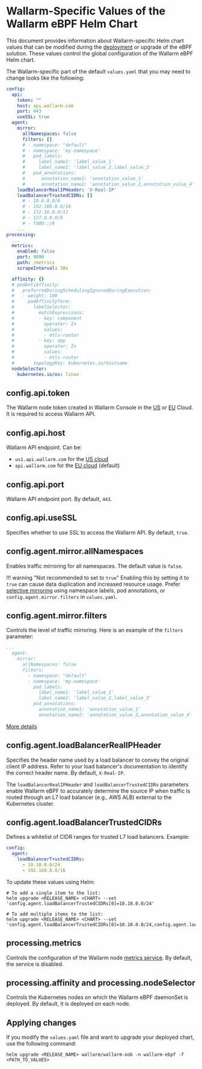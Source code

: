 # Wallarm-Specific Values of the Wallarm eBPF Helm Chart

This document provides information about Wallarm-specific Helm chart values that can be modified during the [deployment](deployment.md) or upgrade of the eBPF solution. These values control the global configuration of the Wallarm eBPF Helm chart.

The Wallarm-specific part of the default `values.yaml` that you may need to change looks like the following:

```yaml
config:
  api:
    token: ""
    host: api.wallarm.com
    port: 443
    useSSL: true
  agent:
    mirror:
      allNamespaces: false
      filters: []
      # - namespace: "default"
      # - namespace: 'my-namespace'
      #   pod_labels:
      #     label_name1: 'label_value_1'
      #     label_name2: 'label_value_2,label_value_3'
      #   pod_annotations:
      #      annotation_name1: 'annotation_value_1'
      #      annotation_name2: 'annotation_value_2,annotation_value_4'
    loadBalancerRealIPHeader: 'X-Real-IP'
    loadBalancerTrustedCIDRs: []
      # - 10.0.0.0/8
      # - 192.168.0.0/16
      # - 172.16.0.0/12
      # - 127.0.0.0/8
      # - fd00::/8
    ...
processing:
  ...
  metrics:
    enabled: false
    port: 9090
    path: /metrics
    scrapeInterval: 30s

  affinity: {}
  # podAntiAffinity:
  #   preferredDuringSchedulingIgnoredDuringExecution:
  #   - weight: 100
  #     podAffinityTerm:
  #       labelSelector:
  #         matchExpressions:
  #         - key: component
  #           operator: In
  #           values:
  #           - mtls-router
  #         - key: app
  #           operator: In
  #           values:
  #           - mtls-router
  #       topologyKey: kubernetes.io/hostname
  nodeSelector:
    kubernetes.io/os: linux
```

## config.api.token

The Wallarm node token created in Wallarm Console in the [US](https://us1.my.wallarm.com/nodes) or [EU](https://my.wallarm.com/nodes) Cloud. It is required to access Wallarm API.

## config.api.host

Wallarm API endpoint. Can be:

* `us1.api.wallarm.com` for the [US cloud](../../../about-wallarm/overview.md#us-cloud)
* `api.wallarm.com` for the [EU cloud](../../../about-wallarm/overview.md#eu-cloud) (default)

## config.api.port

Wallarm API endpoint port. By default, `443`.

## config.api.useSSL

Specifies whether to use SSL to access the Wallarm API. By default, `true`. 

## config.agent.mirror.allNamespaces

Enables traffic mirroring for all namespaces. The default value is `false`.

!!! warning "Not recommended to set to `true`"
    Enabling this by setting it to `true` can cause data duplication and increased resource usage. Prefer [selective mirroring](selecting-packets.md) using namespace labels, pod annotations, or `config.agent.mirror.filters` in `values.yaml`.

## config.agent.mirror.filters

Controls the level of traffic mirroring. Here is an example of the `filters` parameter:

```yaml
...
  agent:
    mirror:
      allNamespaces: false
      filters:
        - namespace: "default"
        - namespace: 'my-namespace'
          pod_labels:
            label_name1: 'label_value_1'
            label_name2: 'label_value_2,label_value_3'
          pod_annotations:
            annotation_name1: 'annotation_value_1'
            annotation_name2: 'annotation_value_2,annotation_value_4'
```

[More details](selecting-packets.md)

## config.agent.loadBalancerRealIPHeader

Specifies the header name used by a load balancer to convey the original client IP address. Refer to your load balancer's documentation to identify the correct header name. By default, `X-Real-IP`.

The `loadBalancerRealIPHeader` and `loadBalancerTrustedCIDRs` parameters enable Wallarm eBPF to accurately determine the source IP when traffic is routed through an L7 load balancer (e.g., AWS ALB) external to the Kubernetes cluster.

## config.agent.loadBalancerTrustedCIDRs

Defines a whitelist of CIDR ranges for trusted L7 load balancers. Example:

```yaml
config:
  agent:
    loadBalancerTrustedCIDRs:
      - 10.10.0.0/24
      - 192.168.0.0/16
```

To update these values using Helm:

```
# To add a single item to the list:
helm upgrade <RELEASE_NAME> <CHART> --set 'config.agent.loadBalancerTrustedCIDRs[0]=10.10.0.0/24'

# To add multiple items to the list:
helm upgrade <RELEASE_NAME> <CHART> --set 'config.agent.loadBalancerTrustedCIDRs[0]=10.10.0.0/24,config.agent.loadBalancerTrustedCIDRs[1]=192.168.0.0/16'
```

## processing.metrics

Controls the configuration of the Wallarm node [metrics service](../../../admin-en/configure-statistics-service.md). By default, the service is disabled.

## processing.affinity and processing.nodeSelector

Controls the Kubernetes nodes on which the Wallarm eBPF daemonSet is deployed. By default, it is deployed on each node.

## Applying changes

If you modify the `values.yaml` file and want to upgrade your deployed chart, use the following command:

```
helm upgrade <RELEASE_NAME> wallarm/wallarm-oob -n wallarm-ebpf -f <PATH_TO_VALUES>
```
